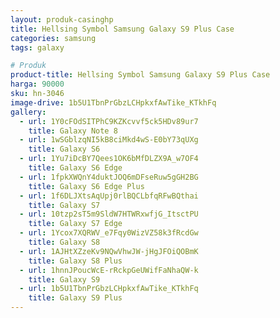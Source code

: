 ```yaml
---
layout: produk-casinghp
title: Hellsing Symbol Samsung Galaxy S9 Plus Case
categories: samsung
tags: galaxy

# Produk
product-title: Hellsing Symbol Samsung Galaxy S9 Plus Case
harga: 90000
sku: hn-3046
image-drive: 1b5U1TbnPrGbzLCHpkxfAwTike_KTkhFq
gallery:
  - url: 1Y0cFOdSITPhC9KZKcvvf5ck5HDv89ur7
    title: Galaxy Note 8
  - url: 1wSGblzqNI5kB8ciMkd4wS-E0bY73qUXg
    title: Galaxy S6
  - url: 1Yu7iDcBY7Qees1OK6bMfDLZX9A_w7OF4
    title: Galaxy S6 Edge
  - url: 1fpkXWQnY4duktJOQ6mDFseRuw5gGH2BG
    title: Galaxy S6 Edge Plus
  - url: 1f6DLJXtsAqUpj0rlBQCLbfqRFwBQthai
    title: Galaxy S7
  - url: 10tzp2sT5m9SldW7HTWRxwfjG_ItsctPU
    title: Galaxy S7 Edge
  - url: 1Ycox7XQRWV_e7Fqy0WizVZ58k3fRcdGw
    title: Galaxy S8
  - url: 1AJHtXZzeKv9NQwVhwJW-jHgJFOiQOBmK
    title: Galaxy S8 Plus
  - url: 1hnnJPoucWcE-rRckpGeUWifFaNhaQW-k
    title: Galaxy S9
  - url: 1b5U1TbnPrGbzLCHpkxfAwTike_KTkhFq
    title: Galaxy S9 Plus
---
```


